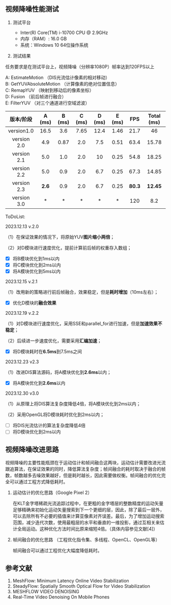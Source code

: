 ## **视频降噪性能测试**

1. 测试平台

   * Inter(R) Core(TM) i-10700 CPU @ 2.9GHz 
   * 内存（RAM）: 16.0 GB
   * 系统：Windows 10 64位操作系统

2. 测试结果

  任务要求是在测试平台上，视频降噪（分辨率1080P）帧率达到120FPS以上

  A: EstimateMotion  （DIS光流估计像素的相对移动）    
  B: GetYUVAbsoluteMotion  （计算像素的绝对位置信息）  
  C: RemapYUV  （映射到移动后的像素坐标）  
  D: Fusion   （前后帧进行融合）  
  E: FilterYUV   （对三个通道进行空域滤波）   

|  版本/阶段  | A (ms)  | B (ms) | C (ms) | D (ms) | E (ms) |   FPS    | Total (ms) |
| :---------: | :-----: | :----: | :----: | :----: | :----: | :------: | :--------: |
| version1.0  |  16.5   |  3.6   |  7.65  |  12.4  |  1.46  |   21.7   |     46     |
| version 2.0 |   4.9   |  0.87  |  2.0   |  7.5   |  0.51  |   63.4   |   15.78    |
| version 2.1 |   5.0   |  1.0   |  2.0   |   10   |  0.25  |   54.8   |   18.25    |
| version 2.2 |   5.0   |  0.9   |  2.0   |  6.7   |  0.25  |   67.3   |   14.85    |
| version 2.3 | **2.6** |  0.9   |  2.0   |  6.7   |  0.25  | **80.3** | **12.45**  |
| version 3.0 |    *    |   *    |   *    |   *    |   *    |   120    |    8.2     |

ToDoList:

2023.12.13 v.2.0

（1）在保证效果的情况下，将原始YUV**图片缩小两倍**；

（2）对D模块进行速度优化，提前计算前后帧的权重存入数组；

- [x] 将B模块优化到1ms以内
- [x] 将C模块优化到2ms以内
- [x] 将A模块优化到5ms以内

2023.12.15 v.2.1

（1）改用新的策略进行前后帧融合，效果稳定，但是**耗时增加**（10ms左右）；

- [x] 优化D模块的**融合效果**

2023.12.19 v.2.2

（1）对D模块进行速度优化，采用SSE和parallel_for进行加速，但是**加速效果不稳定**；     

（2）后续进一步速度优化，需要采用**汇编加速**；

- [x] 将D模块耗时在**6.5ms**到7.5ms之间

2023.12.23 v2.3

（1）改进DIS算法源码，将A模块优化到**2.6ms**以内；

- [x] 将A模块优化到**2.6ms**以内

2023.12.30 v3.0

（1）从原理上将DIS算法复杂度降低4倍，将A模块优化到2ms以内；

（2）采用OpenGL将D模块耗时优化到2ms以内；

- [ ] 将DIS光流估计的算法复杂度降低4倍
- [ ] 将D模块优化到2ms以内

## 视频降噪改进思路

视频降噪的主要性能瓶颈在于运动估计和帧间融合这两块，运动估计需要改进光流跟追算法，在保证效果的同时，降低算法复杂度；帧间融合的耗时取决于融合的帧数，帧数越多去噪效果越好，但是耗时越长，因此需要做权衡。帧间融合的优化完全可以通过工程方式降低耗时。

1. 运动估计的优化思路（Google Pixel 2）

   在KLT金字塔稀疏光流追踪过程中，在更粗的金字塔层的整数精度的运动矢量足够精确来初始化运动矢量搜索到下一个更细的层，因此，除了最后一层外，可以去除所有不必要的插值来计算亚像素对齐误差。最后，为了增加运动搜索范围，减少迭代次数，使用最粗层的水平和垂直的一维投影，通过互相关来估计全局运动。这种优化方法时间比原来缩短4倍。（具体内容参见文献[4]）

2. 帧间融合的优化思路 （工程优化指令集、多线程、OpenCL、OpenGL等）

   帧间融合可以通过工程优化大幅度降低耗时。

## **参考文献**

1. MeshFlow: Minimum Latency Online Video Stabilization
2. SteadyFlow: Spatially Smooth Optical Flow for Video Stabilization
3. MESHFLOW VIDEO DENOISING
4. Real-Time Video Denoising On Mobile Phones

